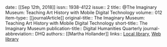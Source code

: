 date:: [[Sep 12th, 2018]]
issn:: 1938-4122
issue:: 2
title:: @The Imaginary Museum: Teaching Art History with Mobile Digital Technology
volume:: 012
item-type:: [[journalArticle]]
original-title:: The Imaginary Museum: Teaching Art History with Mobile Digital Technology
short-title:: The Imaginary Museum
publication-title:: Digital Humanities Quarterly
journal-abbreviation:: DHQ
authors:: [[Martha Hollander]]
links:: [Local library](zotero://select/groups/2386895/items/2P7EI2YP), [Web library](https://www.zotero.org/groups/2386895/items/2P7EI2YP)
